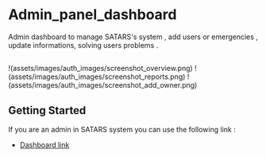 # Admin_panel_dashboard

Admin dashboard to manage SATARS's system , add users or emergencies , update informations,
solving users problems .


##

!(assets/images/auth_images/screenshot_overview.png)
!(assets/images/auth_images/screenshot_reports.png)
!(assets/images/auth_images/screenshot_add_owner.png)

## Getting Started

If you are an admin in SATARS system you can use the following link :

- [Dashboard link](https://smart-accident-system.web.app/)
 

